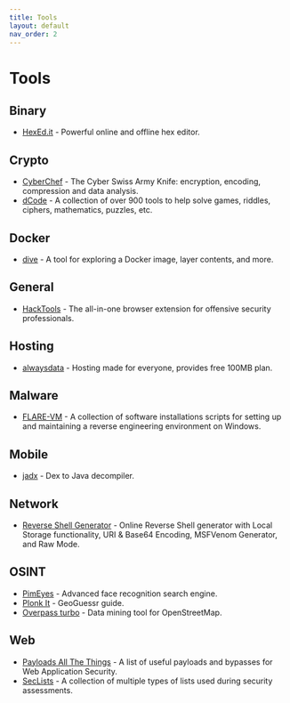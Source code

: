 ```yaml
---
title: Tools
layout: default
nav_order: 2
---
```


# Tools

## Binary

- [HexEd.it](https://hexed.it) - Powerful online and offline hex editor.

## Crypto

- [CyberChef](https://gchq.github.io/CyberChef) - The Cyber Swiss Army Knife: encryption, encoding, compression and data analysis.
- [dCode](https://www.dcode.fr/en) - A collection of over 900 tools to help solve games, riddles, ciphers, mathematics, puzzles, etc.

## Docker

- [dive](https://github.com/wagoodman/dive) - A tool for exploring a Docker image, layer contents, and more.

## General

- [HackTools](https://hacktools.sh) - The all-in-one browser extension for offensive security professionals.

## Hosting

- [alwaysdata](https://www.alwaysdata.com/en) - Hosting made for everyone, provides free 100MB plan.

## Malware

- [FLARE-VM](https://github.com/mandiant/flare-vm) - A collection of software installations scripts for setting up and maintaining a reverse engineering environment on Windows.

## Mobile

- [jadx](https://github.com/skylot/jadx) - Dex to Java decompiler.

## Network

- [Reverse Shell Generator](https://www.revshells.com) - Online Reverse Shell generator with Local Storage functionality, URI & Base64 Encoding, MSFVenom Generator, and Raw Mode.

## OSINT

- [PimEyes](https://pimeyes.com) - Advanced face recognition search engine.
- [Plonk It](https://www.plonkit.net) - GeoGuessr guide.
- [Overpass turbo](https://overpass-turbo.eu) - Data mining tool for OpenStreetMap.

## Web

- [Payloads All The Things](https://swisskyrepo.github.io/PayloadsAllTheThings) - A list of useful payloads and bypasses for Web Application Security.
- [SecLists](https://github.com/danielmiessler/SecLists) - A collection of multiple types of lists used during security assessments.
